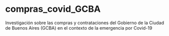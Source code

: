 # compras_covid_GCBA
Investigación sobre las compras y contrataciones del Gobierno de la Ciudad de Buenos Aires (GCBA) en el contexto de la emergencia por Covid-19
